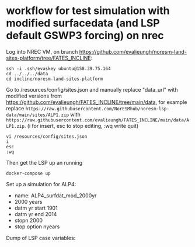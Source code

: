 # workflow for test simulation with modified surfacedata (and LSP default GSWP3 forcing) on nrec

Log into NREC VM, on branch https://github.com/evalieungh/noresm-land-sites-platform/tree/FATES_INCLINE:

```
ssh -i .ssh/evaskey ubuntu@158.39.75.164
cd ../../../data
cd incline/noresm-land-sites-platform
```

Go to /resources/config/sites.json and manually replace "data_url" with modified versions from https://github.com/evalieungh/FATES_INCLINE/tree/main/data, for example replace `https://raw.githubusercontent.com/NorESMhub/noresm-lsp-data/main/sites/ALP1.zip` with `https://raw.githubusercontent.com/evalieungh/FATES_INCLINE/main/data/ALP1.zip`. (i for insert, esc to stop editing, :wq write quit)

```
vi /resources/config/sites.json
i
esc
:wq
```

Then get the LSP up an running

```
docker-compose up
```

Set up a simulation for ALP4: 

- name: ALP4_surfdat_mod_2000yr
- 2000 years
- datm yr start 1901
- datm yr end 2014
- stopn 2000
- stop option nyears


Dump of LSP case variables:

```

```
